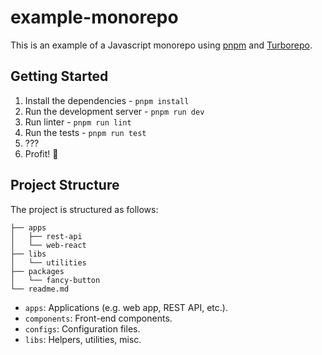 # example-monorepo

This is an example of a Javascript monorepo using [pnpm](https://pnpm.io/) and [Turborepo](https://turbo.build/repo/docs/getting-started).

## Getting Started

1. Install the dependencies - ```pnpm install```
2. Run the development server - ```pnpm run dev```
3. Run linter - ```pnpm run lint```
4. Run the tests - ```pnpm run test```
5. ???
6. Profit! 🎊

## Project Structure

The project is structured as follows:

```
├── apps
│   ├── rest-api
│   └── web-react
├── libs
│   └── utilities
├── packages
│   └── fancy-button
└── readme.md
```

- `apps`: Applications (e.g. web app, REST API, etc.).
- `components`: Front-end components.
- `configs`: Configuration files.
- `libs`: Helpers, utilities, misc.
